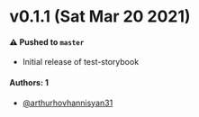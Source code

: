 # v0.1.1 (Sat Mar 20 2021)

#### ⚠️ Pushed to `master`

- Initial release of test-storybook

#### Authors: 1

- [@arthurhovhannisyan31](https://github.com/arthurhovhannisyan31)
